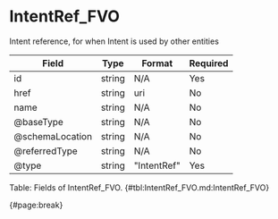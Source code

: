 <!--
    ATTENTION: This file was generated via gradle!
               Do NOT manually edit this file! Any such changes will be overwritten!
-->

# IntentRef_FVO

Intent reference, for when Intent is used by other entities

| Field | Type | Format | Required |
| ------- | ------- | ------- | --- |
| id | string | N/A | Yes |
| href | string | uri | No |
| name | string | N/A | No |
| @baseType | string | N/A | No |
| @schemaLocation | string | N/A | No |
| @referredType | string | N/A | No |
| @type | string | "IntentRef" | Yes |

Table: Fields of IntentRef_FVO. {#tbl:IntentRef_FVO.md:IntentRef_FVO}

{#page:break}
